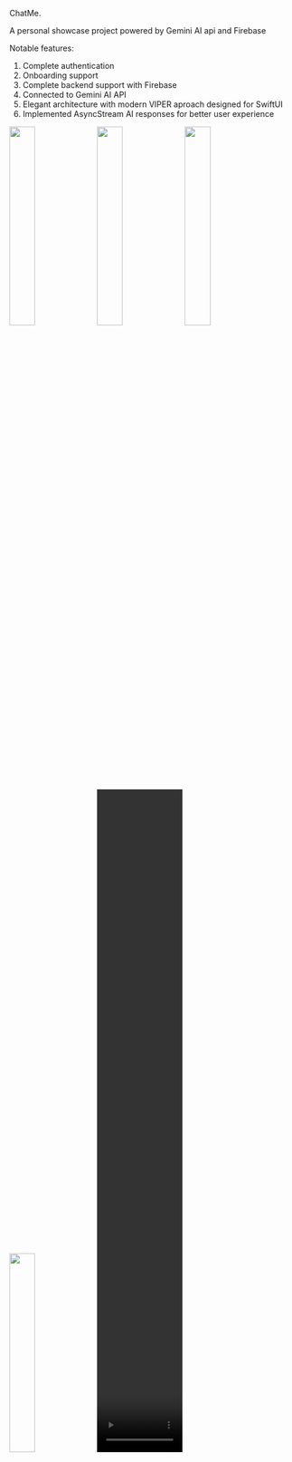 ChatMe.

A personal showcase project powered by Gemini AI api and Firebase

Notable features: 
1. Complete authentication
2. Onboarding support
3. Complete backend support with Firebase
4. Connected to Gemini AI API
5. Elegant architecture with modern VIPER aproach designed for SwiftUI
6. Implemented AsyncStream AI responses for better user experience



<img src="https://github.com/user-attachments/assets/ba008cfe-d0ab-4d53-97b8-27a7524eb51c" width="30%" height="30%">
<img src="https://github.com/user-attachments/assets/9363659c-2234-4367-ada9-f85b0e55d82c" width="30%" height="30%">
<img src="https://github.com/user-attachments/assets/0006647f-d4b1-4194-8d9e-812c7e456e9e" width="30%" height="30%">
<img src="https://github.com/user-attachments/assets/4799ea34-4780-43ab-8f03-c5dcf54caca5" width="30%" height="30%">
<video src="https://github.com/user-attachments/assets/99bc6588-f26d-44de-8735-d7d8a568c62c" width="30%" height="30%">
